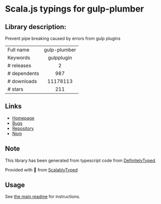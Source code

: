 
# Scala.js typings for gulp-plumber


## Library description:
Prevent pipe breaking caused by errors from gulp plugins

|                    |                 |
| ------------------ | :-------------: |
| Full name          | gulp-plumber |
| Keywords           | gulpplugin |
| # releases         | 2 |
| # dependents       | 987 |
| # downloads        | 11178113 |
| # stars            | 211 |

## Links
- [Homepage](https://github.com/floatdrop/gulp-plumber)
- [Bugs](https://github.com/floatdrop/gulp-plumber/issues)
- [Repository](https://github.com/floatdrop/gulp-plumber)
- [Npm](https://www.npmjs.com/package/gulp-plumber)
    


## Note
This library has been generated from typescript code from [DefinitelyTyped](https://definitelytyped.org).

Provided with :purple_heart: from [ScalablyTyped](https://github.com/oyvindberg/ScalablyTyped)

## Usage
See [the main readme](../../readme.md) for instructions.


